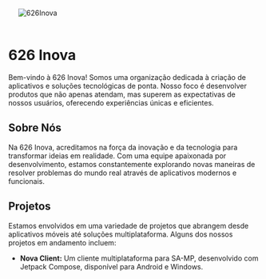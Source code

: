 
<div align="center" style="padding: 20px; display: inline-block;">
  <img src="https://github.com/user-attachments/assets/131dbea6-4808-4107-94e2-c52505b9e2c9" alt="626Inova" />
</div>


626 Inova
==========

Bem-vindo à 626 Inova! Somos uma organização dedicada à criação de aplicativos e soluções tecnológicas de ponta. 
Nosso foco é desenvolver produtos que não apenas atendam, mas superem as expectativas de nossos usuários, oferecendo experiências únicas e eficientes.

## Sobre Nós

Na 626 Inova, acreditamos na força da inovação e da tecnologia para transformar ideias em realidade. 
Com uma equipe apaixonada por desenvolvimento, estamos constantemente explorando novas maneiras de resolver problemas do mundo real através de aplicativos modernos e funcionais.

## Projetos

Estamos envolvidos em uma variedade de projetos que abrangem desde aplicativos móveis até soluções multiplataforma. Alguns dos nossos projetos em andamento incluem:

- **Nova Client:** Um cliente multiplataforma para SA-MP, desenvolvido com Jetpack Compose, disponível para Android e Windows.

